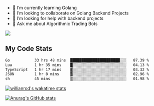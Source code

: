 
- 🌱 I’m currently learning Golang
- 👯 I’m looking to collaborate on Golang Backend Projects
- 🤔 I’m looking for help with backend projects
- 💬 Ask me about Algorithmic Trading Bots

![](https://github-profile-trophy.vercel.app/?username=kevinbarrero)

## My Code Stats

<!--START_SECTION:waka-->

```txt
Go           33 hrs 48 mins  ██████████████████████░░░   87.39 %
Lua          1 hr 35 mins    █░░░░░░░░░░░░░░░░░░░░░░░░   04.13 %
TypeScript   1 hr 17 mins    ▓░░░░░░░░░░░░░░░░░░░░░░░░   03.32 %
JSON         1 hr 8 mins     ▓░░░░░░░░░░░░░░░░░░░░░░░░   02.96 %
sh           45 mins         ▒░░░░░░░░░░░░░░░░░░░░░░░░   01.98 %
```

<!--END_SECTION:waka-->

[![willianrod's wakatime stats](https://github-readme-stats.vercel.app/api/wakatime?username=holdandup&layout=compact&theme=react&custom_title=Wakatime%20All%20Time%20Stats&langs_count=8)](https://github.com/anuraghazra/github-readme-stats)

[![Anurag's GitHub stats](https://github-readme-stats.vercel.app/api?username=Kevinbarrero)](https://github.com/anuraghazra/github-readme-stats)




